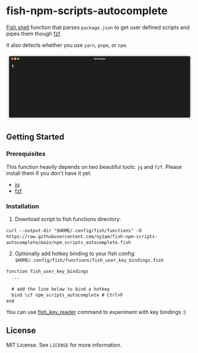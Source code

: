 # fish-npm-scripts-autocomplete

[Fish shell](https://fishshell.com) function that parses `package.json` to get user defined scripts and pipes them though [fzf](https://github.com/junegunn/fzf).

It also detects whether you use `yarn`, `pnpm`, or `npm`.

![](demo.gif)

## Getting Started

### Prerequisites

This function heavily depends on two beautiful tools: `jq` and `fzf`. Please install them if you don't have it yet.

- [jq](https://github.com/stedolan/jq/wiki/Installation)
- [fzf](https://github.com/junegunn/fzf)

### Installation

1. Download script to fish functions directory:

```shell
curl --output-dir "$HOME/.config/fish/functions" -O https://raw.githubusercontent.com/ny1am/fish-npm-scripts-autocomplete/main/npm_scripts_autocomplete.fish
```

2. Optionally add hotkey binding to your fish config:
   `$HOME/.config/fish/functions/fish_user_key_bindings.fish`

```
function fish_user_key_bindings
  ...

  # add the line below to bind a hotkey
  bind \cf npm_scripts_autocomplete # Ctrl+F
end
```

You can use [fish_key_reader](https://fishshell.com/docs/current/cmds/fish_key_reader.html) command to experiment with key bindings :)

## License

MIT License. See `LICENSE` for more information.
